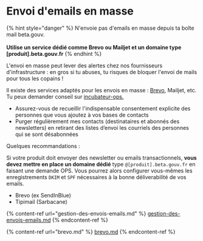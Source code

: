 # Envoi d'emails en masse

{% hint style="danger" %}
N'envoie pas d'emails en masse depuis ta boîte mail beta.gouv.\
\
**Utilise un service dédié comme Brevo ou Mailjet et un domaine type \[produit].beta.gouv.fr**
{% endhint %}

L'envoi en masse peut lever des alertes chez nos fournisseurs d'infrastructure : en gros si tu abuses, tu risques de bloquer l'envoi de mails pour tous les copains !

Il existe des services adaptés pour les envois en masse : [Brevo](brevo.md), Mailjet, etc. Tu peux demander conseil sur [incubateur-ops.](https://mattermost.incubateur.net/betagouv/channels/incubateur-demandes-ops)

* Assurez-vous de recueillir l'indispensable consentement explicite des personnes que vous ajoutez à vos bases de contacts
* Purger régulièrement mes contacts (destinataires et abonnés des newsletters) en retirant des listes d’envoi les courriels des personnes qui se sont désabonnées

Quelques recommandations :

Si votre produit doit envoyer des newsletter ou emails transactionnels, **vous devez mettre en place un domaine dédié** type `@[produit].beta.gouv.fr` en faisant une demande OPS. Vous pourrez alors configurer vous-mêmes les enregistrements `DKIM` et `SPF` nécessaires à la bonne déliverabilité de vos emails.

* Brevo (ex SendInBlue)
* Tipimail (Sarbacane)

{% content-ref url="gestion-des-envois-emails.md" %}
[gestion-des-envois-emails.md](gestion-des-envois-emails.md)
{% endcontent-ref %}

{% content-ref url="brevo.md" %}
[brevo.md](brevo.md)
{% endcontent-ref %}
